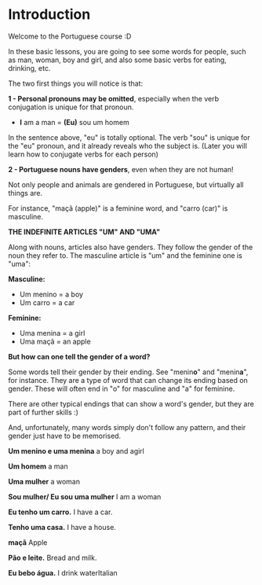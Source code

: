 # Introduction

Welcome to the Portuguese course :D

In these basic lessons, you are going to see some words for people, such as man, woman, boy and girl, and also some basic verbs for eating, drinking, etc.

The two first things you will notice is that:

**1 - Personal pronouns may be omitted**, especially when the verb conjugation is unique for that pronoun.

* **I** am a man = **\(Eu\)** sou um homem

In the sentence above, "eu" is totally optional. The verb "sou" is unique for the "eu" pronoun, and it already reveals who the subject is. \(Later you will learn how to conjugate verbs for each person\)

**2 - Portuguese nouns have genders**, even when they are not human!

Not only people and animals are gendered in Portuguese, but virtually all things are.

For instance, "maçã \(apple\)" is a feminine word, and "carro \(car\)" is masculine.

**THE INDEFINITE ARTICLES "UM" AND "UMA"**

Along with nouns, articles also have genders. They follow the gender of the noun they refer to. The masculine article is "um" and the feminine one is "uma":

**Masculine:**

* Um menino = a boy
* Um carro = a car

**Feminine:**

* Uma menina = a girl
* Uma maçã = an apple

**But how can one tell the gender of a word?**

Some words tell their gender by their ending. See "menin**o**" and "menin**a**", for instance. They are a type of word that can change its ending based on gender. These will often end in "o" for masculine and "a" for feminine.

There are other typical endings that can show a word's gender, but they are part of further skills :\)

And, unfortunately, many words simply don't follow any pattern, and their gender just have to be memorised.

**Um menino e uma menina** a boy and agirl

**Um homem** a man

**Uma mulher** a woman

**Sou mulher/ Eu sou uma mulher** I am a woman

**Eu tenho um carro.** I have a car.

**Tenho uma casa.** I have a house.

**maçã** Apple

**Pão e leite.** Bread and milk.

**Eu bebo água.** I drink waterItalian

